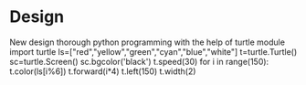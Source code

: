 # Design
New design thorough python programming with the help of turtle module
import turtle
ls=["red","yellow","green","cyan","blue","white"]
t=turtle.Turtle()
sc=turtle.Screen()
sc.bgcolor('black')
t.speed(30)
for i in range(150):
	t.color(ls[i%6])
	t.forward(i*4)
	t.left(150)
	t.width(2)
	
